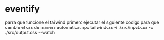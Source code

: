 # eventify
parra que funcione el tailwind primero ejecutar el siguiente codigo para que cambie el css de manera automatica:
npx tailwindcss -i ./src/input.css -o ./src/output.css --watch
